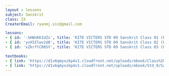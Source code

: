 ```yaml
--- 
layout : lessons 
subject: Sanskrit
class: IX
CreaterEmail: ryanmj.xic@gmail.com

lessons: 
- { id: '-SHWnKK1UZs', title: 'KITE VICTERS STD 09 Sanskrit Class 01 (First Bell-ഫസ്റ്റ് ബെല്‍)' }
- { id: 'yvX5IlwviU8', title: 'KITE VICTERS STD 09 Sanskrit Class 02 (First Bell-ഫസ്റ്റ് ബെല്‍)' }
- { id: 'xZkrftCR0SY', title: 'KITE VICTERS STD 09 Sanskrit Class 03 (First Bell-ഫസ്റ്റ് ബെല്‍)' }

textbooks:
- { link: 'https://d1v6qmyxzkp4v1.cloudfront.net/uploads/ebook/Class%209/Sanskrit_Std-IX_part_1/Sanskrit_Std-IX_part_1.pdf', title: 'Sanskrit Part -1' , medium: 'Malayalam' }
- { link: 'https://d1v6qmyxzkp4v1.cloudfront.net/uploads/ebook/Std_9/Sanskrit-IX-AS-Vol-2/Sanskrit-IX-AS-Vol-2.pdf', title: 'Sanskrit Part -2' , medium: 'Malayalam' }
---
```

